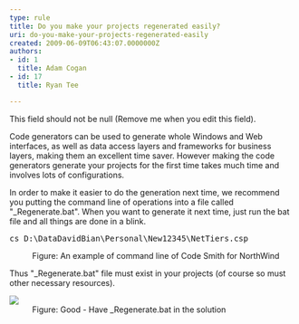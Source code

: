 ```yaml
---
type: rule
title: Do you make your projects regenerated easily?
uri: do-you-make-your-projects-regenerated-easily
created: 2009-06-09T06:43:07.0000000Z
authors:
- id: 1
  title: Adam Cogan
- id: 17
  title: Ryan Tee

---
```




<span class='intro'> This field should not be null (Remove me when you edit this field). </span>

<p>Code generators can be used to generate whole Windows and Web interfaces, as well as data access layers and frameworks for business layers, making them an excellent time saver. However making the code generators generate your projects for the first time takes much time and involves lots of configurations.</p>
<p>In order to make it easier to do the generation next time, we recommend you putting the command line of operations into a file called &quot;_Regenerate.bat&quot;. When you want to generate it next time, just run the bat file and all things are done in a blink.</p>
<dl class="code">
<dt><pre>cs D&#58;\DataDavidBian\Personal\New12345\NetTiers.csp</pre></dt>
<dd>Figure&#58; An example of command line of Code Smith for NorthWind</dd></dl>
<p>Thus &quot;_Regenerate.bat&quot; file must exist in your projects (of course so must other necessary resources).</p>
<dl class="goodImage">
<dt><img style="border-right&#58;0px solid;border-top&#58;0px solid;border-left&#58;0px solid;border-bottom&#58;0px solid;" src="/Standards/SoftwareDevelopment/RulesToBetterDotNETProjects/PublishingImages/RegenerateBat.jpg" border="0" /></dt>
<dd>Figure&#58; Good - Have _Regenerate.bat in the solution</dd></dl>


